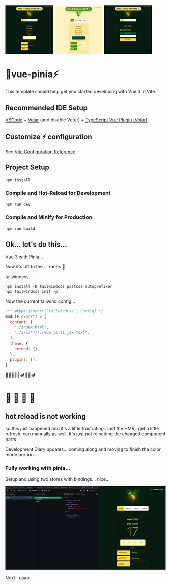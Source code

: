 <div class='flex'>
<img src="./project/gsap-hello.png" alt="pinia with gsap" width="30%"  />
<img src="./project/gsap-2.png" alt="pinia with gsap" width="30%"  />
<img src="./project/gsap-3.png" alt="pinia with gsap" width="30%"  />
</div>

# 🍍vue-pinia⚡️

This template should help get you started developing with Vue 3 in Vite.

## Recommended IDE Setup

[VSCode](https://code.visualstudio.com/) + [Volar](https://marketplace.visualstudio.com/items?itemName=Vue.volar) (and disable Vetur) + [TypeScript Vue Plugin (Volar)](https://marketplace.visualstudio.com/items?itemName=Vue.vscode-typescript-vue-plugin).

## Customize ⚡️ configuration

See [Vite Configuration Reference](https://vitejs.dev/config/).

## Project Setup

```sh
npm install
```

### Compile and Hot-Reload for Development

```sh
npm run dev
```

### Compile and Minify for Production

```sh
npm run build
```

## Ok... let's do this...

Vue 3 with Pinia...

Now it's off to the ....races 🏁

tailwindcss... 

```
npm install -D tailwindcss postcss autoprefixer
npx tailwindcss init -p
```
Now the current tailwind config...

```javascript
/** @type {import('tailwindcss').Config} */ 
module.exports = {
  content: [
    "./index.html",
    "./src/**/*.{vue,js,ts,jsx,tsx}",
  ],
  theme: {
    extend: {},
  },
  plugins: [],
}
```

👋🤵🦚🥰🦋🏕🎯🏁🏕 

# 🍍 🌼 🍋 🍇

## hot reload is not working

so this just happened and it's a little frustrating.. lost the HMR.. get a little refresh, can manually as well, it's just not reloading the changed component parts

Development Diary updates... coming along and moving to finish the color mode portion... 

### Fully working with pinia...

Setup and using two stores with bindings... nice...

<img src="./project/pinia-dev-2.png" />

Next.. gsap